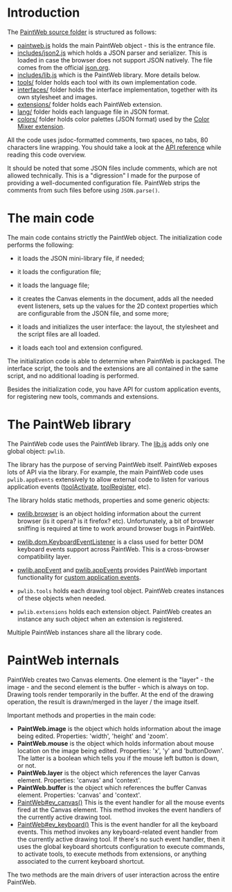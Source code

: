 # Introduction #

The [PaintWeb source folder](http://code.google.com/p/paintweb/source/browse/trunk/src) is structured as follows:
  * [paintweb.js](http://code.google.com/p/paintweb/source/browse/trunk/src/paintweb.js) holds the main PaintWeb object - this is the entrance file.
  * [includes/json2.js](http://code.google.com/p/paintweb/source/browse/trunk/src/includes/json2.js) which holds a JSON parser and serializer. This is loaded in case the browser does not support JSON natively. The file comes from the official [json.org](http://www.json.org/js.html).
  * [includes/lib.js](http://code.google.com/p/paintweb/source/browse/trunk/src/includes/lib.js) which is the PaintWeb library. More details below.
  * [tools/](http://code.google.com/p/paintweb/source/browse/trunk/src/tools) folder holds each tool with its own implementation code.
  * [interfaces/](http://code.google.com/p/paintweb/source/browse/trunk/src/interfaces) folder holds the interface implementation, together with its own stylesheet and images.
  * [extensions/](http://code.google.com/p/paintweb/source/browse/trunk/src/extensions) folder holds each PaintWeb extension.
  * [lang/](http://code.google.com/p/paintweb/source/browse/trunk/src/lang) folder holds each language file in JSON format.
  * [colors/](http://code.google.com/p/paintweb/source/browse/trunk/src/colors) folder holds color palettes (JSON format) used by the [Color Mixer extension](http://code.google.com/p/paintweb/source/browse/trunk/src/extensions/colormixer.js).

All the code uses jsdoc-formatted comments, two spaces, no tabs, 80 characters line wrapping. You should take a look at the [API reference](http://www.robodesign.ro/paintweb/trunk/docs/api-ref/) while reading this code overview.

It should be noted that some JSON files include comments, which are not allowed technically. This is a "digression" I made for the purpose of providing a well-documented configuration file. PaintWeb strips the comments from such files before using `JSON.parse()`.

# The main code #

The main code contains strictly the PaintWeb object. The initialization code performs the following:

  * it loads the JSON mini-library file, if needed;
  * it loads the configuration file;
  * it loads the language file;

  * it creates the Canvas elements in the document, adds all the needed event listeners, sets up the values for the 2D context properties which are configurable from the JSON file, and some more;

  * it loads and initializes the user interface: the layout, the stylesheet and the script files are all loaded.

  * it loads each tool and extension configured.

The initialization code is able to determine when PaintWeb is packaged. The interface script, the tools and the extensions are all contained in the same script, and no additional loading is performed.

Besides the initialization code, you have API for custom application events, for registering new tools, commands and extensions.

# The PaintWeb library #

The PaintWeb code uses the PaintWeb library. The [lib.js](http://code.google.com/p/paintweb/source/browse/trunk/src/includes/lib.js) adds only one global object: `pwlib`.

The library has the purpose of serving PaintWeb itself. PaintWeb exposes lots of API via the library. For example, the main PaintWeb code uses `pwlib.appEvents` extensively to allow external code to listen for various application events ([toolActivate](http://www.robodesign.ro/paintweb/trunk/docs/api-ref/symbols/pwlib.appEvent.toolActivate.html), [toolRegister](http://www.robodesign.ro/paintweb/trunk/docs/api-ref/symbols/pwlib.appEvent.toolRegister.html), etc).

The library holds static methods, properties and some generic objects:

  * [pwlib.browser](http://www.robodesign.ro/paintweb/trunk/docs/api-ref/symbols/pwlib.browser.html) is an object holding information about the current browser (is it opera? is it firefox? etc). Unfortunately, a bit of browser sniffing is required at time to work around browser bugs in PaintWeb.

  * [pwlib.dom.KeyboardEventListener](http://www.robodesign.ro/paintweb/trunk/docs/api-ref/symbols/pwlib.dom.KeyboardEventListener.html) is a class used for better DOM keyboard events support across PaintWeb. This is a cross-browser compatibility layer.

  * [pwlib.appEvent](http://www.robodesign.ro/paintweb/trunk/docs/api-ref/symbols/pwlib.appEvent.html) and [pwlib.appEvents](http://www.robodesign.ro/paintweb/trunk/docs/api-ref/symbols/pwlib.appEvents.html) provides PaintWeb important functionality for [custom application events](ExtendingPaintWeb#Application_events.md).

  * `pwlib.tools` holds each drawing tool object. PaintWeb creates instances of these objects when needed.

  * `pwlib.extensions` holds each extension object. PaintWeb creates an instance any such object when an extension is registered.

Multiple PaintWeb instances share all the library code.

# PaintWeb internals #

PaintWeb creates two Canvas elements. One element is the "layer" - the image - and the second element is the buffer - which is always on top. Drawing tools render temporarily in the buffer. At the end of the drawing operation, the result is drawn/merged in the layer / the image itself.

Important methods and properties in the main code:

  * **PaintWeb.image** is the object which holds information about the image being edited. Properties: 'width', 'height' and 'zoom'.
  * **PaintWeb.mouse** is the object which holds information about mouse location on the image being edited. Properties: 'x', 'y' and 'buttonDown'. The latter is a boolean which tells you if the mouse left button is down, or not.
  * **PaintWeb.layer** is the object which references the layer Canvas element. Properties: 'canvas' and 'context'.
  * **PaintWeb.buffer** is the object which references the buffer Canvas element. Properties: 'canvas' and 'context'.
  * [PaintWeb#ev\_canvas()](http://www.robodesign.ro/paintweb/trunk/docs/api-ref/symbols/PaintWeb.html#ev_canvas) This is the event handler for all the mouse events fired at the Canvas element. This method invokes the event handlers of the currently active drawing tool.
  * [PaintWeb#ev\_keyboard()](http://www.robodesign.ro/paintweb/trunk/docs/api-ref/symbols/PaintWeb.html#ev_keyboard) This is the event handler for all the keyboard events. This method invokes any keyboard-related event handler from the currently active drawing tool. If there's no such event handler, then it uses the global keyboard shortcuts configuration to execute commands, to activate tools, to execute methods from extensions, or anything associated to the current keyboard shortcut.

The two methods are the main drivers of user interaction across the entire PaintWeb.